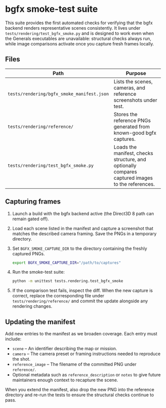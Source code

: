 # bgfx smoke-test suite

This suite provides the first automated checks for verifying that the bgfx backend
renders representative scenes consistently. It lives under
`tests/rendering/test_bgfx_smoke.py` and is designed to work even when the Generals
executables are unavailable: structural checks always run, while image comparisons
activate once you capture fresh frames locally.

## Files

| Path | Purpose |
| --- | --- |
| `tests/rendering/bgfx_smoke_manifest.json` | Lists the scenes, cameras, and reference screenshots under test. |
| `tests/rendering/reference/` | Stores the reference PNGs generated from known-good bgfx captures. |
| `tests/rendering/test_bgfx_smoke.py` | Loads the manifest, checks structure, and optionally compares captured images to the references. |

## Capturing frames

1. Launch a build with the bgfx backend active (the Direct3D 8 path can remain gated
   off).
2. Load each scene listed in the manifest and capture a screenshot that matches the
   described camera framing. Save the PNGs in a temporary directory.
3. Set `BGFX_SMOKE_CAPTURE_DIR` to the directory containing the freshly captured PNGs.

   ```bash
   export BGFX_SMOKE_CAPTURE_DIR="/path/to/captures"
   ```

4. Run the smoke-test suite:

   ```bash
   python -m unittest tests.rendering.test_bgfx_smoke
   ```

5. If the comparison test fails, inspect the diff. When the new capture is correct,
   replace the corresponding file under `tests/rendering/reference/` and commit the
   update alongside any rendering changes.

## Updating the manifest

Add new entries to the manifest as we broaden coverage. Each entry must include:

* `scene` – An identifier describing the map or mission.
* `camera` – The camera preset or framing instructions needed to reproduce the shot.
* `reference_image` – The filename of the committed PNG under `reference/`.
* Optional metadata such as `reference_description` or `notes` to give future
  maintainers enough context to recapture the scene.

When you extend the manifest, also drop the new PNG into the reference directory and
re-run the tests to ensure the structural checks continue to pass.
